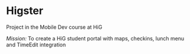 Higster
===================

Project in the Mobile Dev course at HiG

_Mission:_ To create a HiG student portal with maps, checkins, lunch menu and TimeEdit integration
